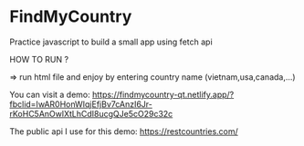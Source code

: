# FindMyCountry
Practice javascript to build a small app using fetch api

HOW TO RUN ?

=> run html file and enjoy by entering country name (vietnam,usa,canada,...)

You can visit a demo:
https://findmycountry-qt.netlify.app/?fbclid=IwAR0HonWIqjEfjBv7cAnzI6Jr-rKoHC5AnOwlXtLhCdI8ucgQJe5cO29c32c

The public api I use for this demo: https://restcountries.com/
